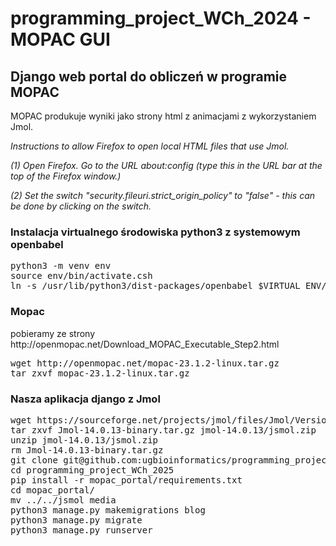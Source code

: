 # programming_project_WCh_2024 - MOPAC GUI

<h2>Django web portal do obliczeń w programie MOPAC</h2>

MOPAC produkuje wyniki jako strony html z animacjami z wykorzystaniem Jmol.
          
<i> Instructions to allow Firefox to open local HTML files that use Jmol.

(1) Open Firefox. Go to the URL about:config (type this in the URL bar at the top of the Firefox window.)

(2) Set the switch "security.fileuri.strict_origin_policy" to "false" - this can be done by clicking on the switch.
</i>

<h3>Instalacja virtualnego środowiska python3 z systemowym openbabel</h3>
<pre>
python3 -m venv env
source env/bin/activate.csh
ln -s /usr/lib/python3/dist-packages/openbabel $VIRTUAL_ENV/lib/python*/site-packages
</pre>

<h3> Mopac </h3>
pobieramy ze strony http://openmopac.net/Download_MOPAC_Executable_Step2.html
<pre>
wget http://openmopac.net/mopac-23.1.2-linux.tar.gz
tar zxvf mopac-23.1.2-linux.tar.gz 
</pre>

<h3>Nasza aplikacja django z Jmol</h3>
<pre>
wget https://sourceforge.net/projects/jmol/files/Jmol/Version%2014.0/Version%2014.0.13/Jmol-14.0.13-binary.tar.gz
tar zxvf Jmol-14.0.13-binary.tar.gz jmol-14.0.13/jsmol.zip
unzip jmol-14.0.13/jsmol.zip    
rm Jmol-14.0.13-binary.tar.gz
git clone git@github.com:ugbioinformatics/programming_project_WCh_2025.git
cd programming_project_WCh_2025          
pip install -r mopac_portal/requirements.txt
cd mopac_portal/
mv ../../jsmol media          
python3 manage.py makemigrations blog
python3 manage.py migrate
python3 manage.py runserver
</pre>


